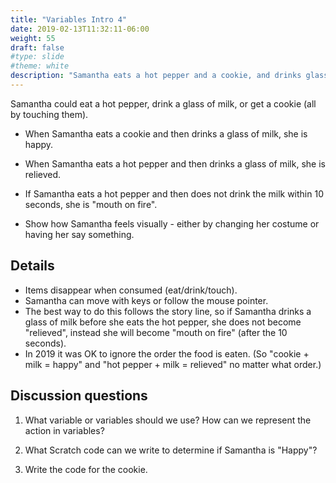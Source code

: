 ```yaml
---
title: "Variables Intro 4"
date: 2019-02-13T11:32:11-06:00
weight: 55
draft: false
#type: slide
#theme: white
description: "Samantha eats a hot pepper and a cookie, and drinks glass of milk."
---
```


Samantha could eat a hot pepper, drink a glass of milk, or get a
cookie (all by touching them).

* When Samantha eats a cookie and then drinks a glass of milk, she is
  happy.
  
* When Samantha eats a hot pepper and then drinks a glass of milk, she
  is relieved.
  
* If Samantha eats a hot pepper and then does not drink the milk
  within 10 seconds, she is "mouth on fire".

* Show how Samantha feels visually - either by changing her costume or
  having her say something.


## Details

* Items disappear when consumed (eat/drink/touch).
* Samantha can move with keys or follow the mouse pointer.
* The best way to do this follows the story line, so if Samantha
  drinks a glass of milk before she eats the hot pepper, she does not
  become "relieved", instead she will become "mouth on fire" (after
  the 10 seconds).
* In 2019 it was OK to ignore the order the food is eaten. (So
  "cookie + milk = happy" and "hot pepper + milk = relieved" no matter
  what order.)

## Discussion questions

1. What variable or variables should we use? How can we represent the
   action in variables?
   
2. What Scratch code can we write to determine if Samantha is "Happy"?

3. Write the code for the cookie.

